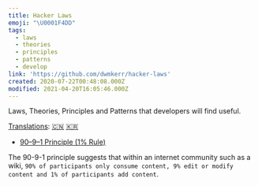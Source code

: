 ```yaml
---
title: Hacker Laws
emoji: "\U0001F4DD"
tags:
  - laws
  - theories
  - principles
  - patterns
  - develop
link: 'https://github.com/dwmkerr/hacker-laws'
created: 2020-07-22T00:48:08.000Z
modified: 2021-04-20T16:05:46.000Z
---
```


Laws, Theories, Principles and Patterns that developers will find useful.

[Translations](#translations): [🇨🇳](https://github.com/nusr/hacker-laws-zh) [🇰🇷](https://github.com/codeanddonuts/hacker-laws-kr)

- [90–9–1 Principle (1% Rule)](<https://en.wikipedia.org/wiki/1%25_rule_(Internet_culture)>)

The 90-9-1 principle suggests that within an internet community such as a wiki, `90% of participants only consume content, 9% edit or modify content and 1% of participants add content`.
